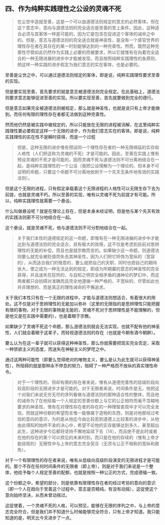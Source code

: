 <h2>四、作为纯粹实践理性之公设的灵魂不死</h2><blockquote data-pid="D4lwYLlx">在尘世中造就至善，这是一个可以由道德法则规定的意志的必然客体。但在这个意志中，意向与道德法则的完全适合是至善的至上条件。因此，这种适合必须与其客体一样是可能的，因为它是包含在促进这个客体的诫命之中的。但是，意志与道德法则的完全适合就是神圣性，是没有一个感官世界的理性存在者在其存在的某一时刻能够达到的一种完善性。然而，既然这种完善性尽管如此仍然作为实践上必要的而被要求，所以它就惟有在向着完全适合的一种无限进展的进步中才能被发现，而且按照纯粹实践理性的各原则，把这样一种实践的进步假定为我们意志的实在客体，也是必要的。</blockquote><p data-pid="QbndG-JJ">至善是尘世之中，可以通过道德法则规定的客体，即是说，纯粹实践理性要求至善的实现。</p><p data-pid="FoGdNUas">但是要实现至善，首先要求的就是意志被道德法则完全规定。在此基础上，道德法则要求意志能够促进至善的实现。所以要实现至善，首先就要做到完全的德行。</p><p data-pid="dQHpTwKZ">但是意志如果完全被道德法则被规定，那么就是神圣性，也就是说只有上帝才能做到。而任何有限的理性存在者都无法做到这种完善性。</p><p data-pid="oYCnBiuA">然而他仍然是被实践中被规定的，所以只能放在无限的进程被消解，在这里纯粹实践理性要必要假定这样一个无限的进步，作为我们意志实在的客体。即是说，纯粹实践理性的实在性不是瞬时获得，而是一个过程</p><blockquote data-pid="zbA7WNj_">但是，这种无限的进步惟有预设同一个理性存在者的一种无限绵延的实存和人格性（人们把这称为灵魂的不死）才是可能的。因此，至善在实践上惟有预设灵魂的不死才是可能的，因而灵魂不死与道德法则不可分离地结合在一起，是纯粹实践理性的一个公设（我把公设理解为一个理论的、但本身不可证明的命题，只要这个命题不可分离地依附于一个先天无条件地有效的实践法则）。</blockquote><p data-pid="JRwW6JOO">但是这个无限的进程，只有假定承载着这个无限进程的人格性可以无限生存下去为前提，也就是灵魂不朽。所以至善的实现，唯有以灵魂不死为前提才有可能。所以，纯粹实践理性就需要一个悬设。</p><p data-pid="Okbx6aNT">什么叫做悬设呢？就是在理论上存在，但是本身未经证明，但是他与某个先天有效的实践法则密不可分地结合在一起。</p><p data-pid="1et0KCWm">这个悬设，就是灵魂不死，他与道德法则不可分割地结合在一起。</p><blockquote data-pid="P5yM4tWi">关于我们本性的道德规定的这一命题，即惟有在一种无限进展的进步中才能达到与道德法则的完全适合，具有极大的效用，这不仅是考虑到目前对思辨理性的无能的补偿，而且也是就宗教而言的。如果缺少这一命题，则道德法则要么就完全被贬值而失去其神圣性，因为人们把它矫饰为宽纵的（宽容的），从而适合我们的惬意的，要么就把自己的天职，同时也把自己的期待张大，使之成为一种无法达到的规定，即成为所期冀的意志的神圣性的完全获得，并且迷失在狂热的、与自知之明完全相矛盾的通神论的梦幻中，而这两者都只会妨碍对准确而且完全地遵循一种严格的、不宽纵的、尽管如此也并非理想的、而是真正的理性诫命的不懈追求。</blockquote><p data-pid="vJ5iO4iU">关于我们本性只有在一个无限的进程中，才能与道德法则想适合，有着很大的用处。这不仅是对于思辨理性的无能加以弥补（这里的无限指的是思辨理性只能把握有限的事物，对于无限的事物是无能的，灵魂不死对于思辨理性是不能理解的，但是他又是在实践中需要的），也是着眼于宗教。</p><p data-pid="Y8z1pvCV">如果缺少了灵魂不死这个命题，那么道德法则就会无法实现，也就不配有他的神圣性，人们就会着眼于这辈子，而轻视道德法则的存在（也就是今朝有酒今朝醉）。</p><p data-pid="lrSyqZma">要么认为在这一辈子就可以获得这种神圣性，那么你就需要把现实完全否定，采取一种禁欲主义的态度，而迷失在神秘主义的梦呓之中。</p><p data-pid="uRA7rjtv">通过这两种可能性（即要么觉得绝对的唯物主义，要么是认为此生就可以获得神圣性），所阻碍的就是那种永不停息的努力，阻碍了一种严格而不放纵的真实理性命令。</p><blockquote data-pid="REsX9gdG">对于一个理性的、但却有限的存在者来说，惟有从道德完善性的低级阶段向较高阶段的无限进步才是可能的。对于无限者来说，时间条件是无，他把这个对我们来说无穷无尽的序列看做与道德法则的那种适合性的整体，而且他的诫命为了在他给每一个人规定的至善份额上与它的公正相符而毫不含糊地要求的神圣性，惟有在对理性存在者的存在的一种理智直观中才可以完全发现。而就这种份额的希望而言惟一能够属于造物的东西，则是对他那经过考验的意向的意识，为的是从他迄今由比较恶到道德上比较善的进步中，从他由此得知的始终不渝的决心中，希望不论他的实存能够达到多久，甚至超出此生，这种进步今后都将坚持不懈地延续下去〔14〕，而且绝不是此时或者在他的存在的某个可以预见的未来时刻，而只是在他的存续的（惟有上帝才能综观的）无限性中与上帝的意志完全契合（无须与公正不相称的宽纵和赦免）。</blockquote><p data-pid="NgMijEAH">对于一个有限理性的存在者来说，唯有从低级向高级阶段演变的无限进程才是可能的。那个不存在任何时间条件的无限者（即上帝），则是对于我们来说是一个整体，他给予每个人规定至善的配额，也就是按照一种公正的方式，完成德福一致。</p><p data-pid="jjcYDojD">这个份额之中，希望的部分，则是依靠有限理性存在者的经过考验的意向的意识（即一个人在趋向于至善这个过程中，意志是否精纯，有没有动摇），这促使这个意向始终坚决，从而未曾动摇过。</p><p data-pid="Tq5zRla5">这促使着，一个灵魂不死的人格，可以预见，能够在无限的序列之中，与上帝的意志完全符合，但是我们并不知道什么时候能够完全符合，只有上帝才知道。我只能知道的是，明天比今天进步了一点。</p>